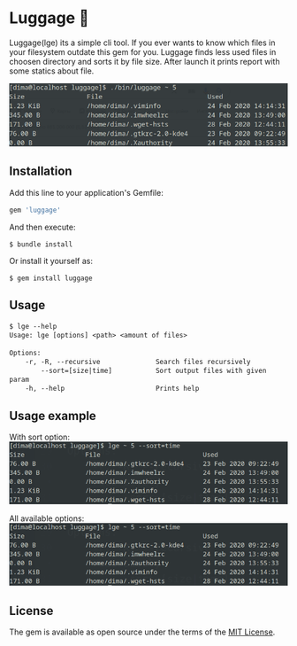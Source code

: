 # Luggage 👜

Luggage(lge) its a simple cli tool. If you ever wants to know which files in your filesystem outdate this gem for you. Luggage finds less used files in choosen directory and sorts it by file size. After launch it prints report with some statics about file.

![Demo](./about/demo_launch.png)

## Installation

Add this line to your application's Gemfile:

```ruby
gem 'luggage'
```

And then execute:

    $ bundle install

Or install it yourself as:

    $ gem install luggage

## Usage

``` shell
$ lge --help
Usage: lge [options] <path> <amount of files>

Options:
    -r, -R, --recursive              Search files recursively
        --sort=[size|time]           Sort output files with given param
    -h, --help                       Prints help
```

## Usage example

With sort option:
![Example_1](./about/example_1.png)

All available options:
![Example_2](./about/example_1.png)

## License

The gem is available as open source under the terms of the [MIT License](https://opensource.org/licenses/MIT).
